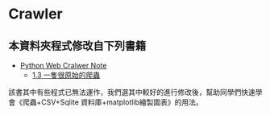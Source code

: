 # Crawler

## 本資料夾程式修改自下列書籍

* [Python Web Cralwer Note](https://clu.gitbook.io/python-web-crawler-note/)
    * [1.3 一隻很原始的爬蟲](https://clu.gitbook.io/python-web-crawler-note/13-yi-zhi-hen-yuan-shi-de-pa-chong)

該書其中有些程式已無法運作，我們選其中較好的進行修改後，幫助同學們快速學會《爬蟲+CSV+Sqlite 資料庫+matplotlib繪製圖表》的用法。

